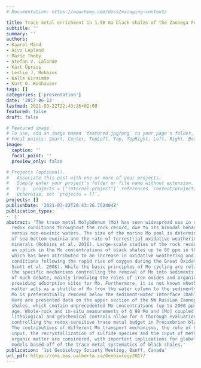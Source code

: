 ```yaml
---
# Documentation: https://wowchemy.com/docs/managing-content/

title: Trace metal enrichment in 1.98 Ga black shales of the Zaonega Formation
subtitle: ''
summary: ''
authors:
- Kaarel Mänd
- Aivo Lepland
- Marie Thoby
- Stefan V. Lalonde
- Kärt Üpraus
- Leslie J. Robbins
- Kalle Kirsimäe
- Kurt O. Konhauser
tags: []
categories: ['presentation']
date: '2017-06-13'
lastmod: 2021-03-22T22:43:26+02:00
featured: false
draft: false

# Featured image
# To use, add an image named `featured.jpg/png` to your page's folder.
# Focal points: Smart, Center, TopLeft, Top, TopRight, Left, Right, BottomLeft, Bottom, BottomRight.
image:
  caption: ''
  focal_point: ''
  preview_only: false

# Projects (optional).
#   Associate this post with one or more of your projects.
#   Simply enter your project's folder or file name without extension.
#   E.g. `projects = ["internal-project"]` references `content/project/deep-learning/index.md`.
#   Otherwise, set `projects = []`.
projects: []
publishDate: '2021-03-22T20:43:26.752404Z'
publication_types:
- '1'
abstract: 'The trace metal Molybdenum (Mo) has seen widespread use in estimating ocean
  redox conditions throughout the rock record, due to its bimodal behaviour in euxinic
  versus non-euxinic waters. The size of the marine Mo pool is determined by the extent
  of sea bottom euxinia and the rate of terrestrial oxidative weathering of sulfide
  minerals (Robbins et al. 2016). Large-scale studies of the rock record have found
  an uptick in the Mo concentrations of black shales up to 80 ppm in the Paleoproterozoic,
  which has been attributed to an increase in oxidative weathering and oxic marine
  conditions following the rapid rise of oxygen during the Great Oxidation Event (C.
  Scott et al. 2008). While the basic principles of Mo cycling are relatively well-understood,
  the specific mechanisms controlling the removal of Mo into sediments are a subject
  of much debate, mainly involving the roles of iron oxides and organic matter in
  providing adsorption sites for Mo. Furthermore, it is not known whether organic
  matter acts as a shuttle of Mo from the water column to the sediments or whether
  Mo is preferentially removed below the sediment-water interface (Dahl et al. 2016).
  Here are presented data on the upper section of the NW Russian Zaonega Fm organic-rich
  shales, which contain unprecedented Mo concentrations (up to 2000 ppm) for this
  age. Whole-rock and in-situ measurements of δ 98 Mo and [Mo] coupled with detailed
  lithological and geochemical controls allow for a thorough evaluation of the mechanisms
  controlling the redox-sensitive trace metal budget in Precambrian black shales.
  The contributions of different Mo transport mechanisms, the role of hydrothermal
  input, the recrystallization of sulfide species and the input of methanotrophic
  organic matter are considered, with important implications for global paleoredox
  models based off of the trace metal systematics of black shales.'
publication: '1st Geobiology Society Meeting, Banff, Canada'
url_pdf: https://cms.eas.ualberta.ca/Geobiology2017/
---
```

